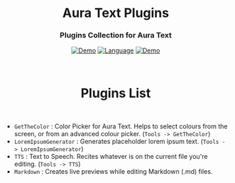 <h1 align="center"> Aura Text Plugins</h1>

<h3 align="center">Plugins Collection for Aura Text</h3>

<div align="center">

  <a href="https://github.com/rohankishore/Aura-Text/">![Demo](https://img.shields.io/badge/Aura-Text-orange)</a>
  <a href="https://opensource.org/">![Language](https://img.shields.io/badge/Open-Source-blue)</a>
  <a href="https://www.fiverr.com/rohancodespy/">![Demo](https://img.shields.io/badge/Fiverr-Hire-green)</a>
</div>

<br>

<h1 align="center">Plugins List</h1>

<br>

- ```GetTheColor```  : Color Picker for Aura Text. Helps to select colours from the screen, or from an advanced colour picker. (`Tools -> GetTheColor`)
- ```LoremIpsumGenerator```  : Generates placeholder lorem ipsum text. (`Tools -> LoremIpsumGenerator`)
- ```TTS```  : Text to Speech. Recites whatever is on the current file you're editing. (`Tools -> TTS`)
- ```Markdown```  : Creates live previews while editing Markdown (.md) files.
